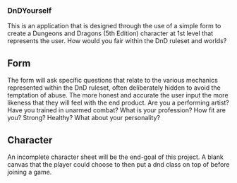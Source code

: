 ### DnDYourself 
This is an application that is designed through the use of a simple form to create a Dungeons and Dragons (5th Edition) character at 1st level that represents the user. How would you fair within the DnD ruleset and worlds?

## Form
The form will ask specific questions that relate to the various mechanics represented within the DnD ruleset, often deliberately hidden to avoid the temptation of abuse. The more honest and accurate the user input the more likeness that they will feel with the end product. Are you a performing artist? Have you trained in unarmed combat? What is your profession? How fit are you? Strong? Healthy? What about your personality?

## Character
An incomplete character sheet will be the end-goal of this project. A blank canvas that the player could choose to then put a dnd class on top of before joining a game.
